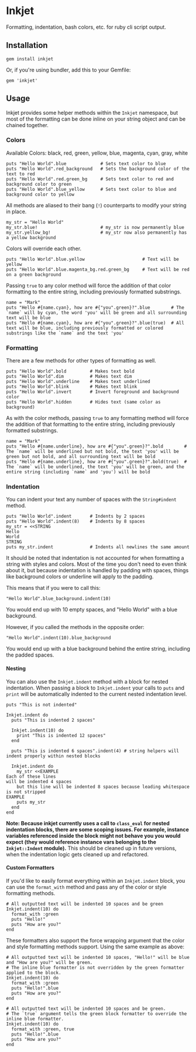 # Inkjet

Formatting, indentation, bash colors, etc. for ruby cli script output.

## Installation

    gem install inkjet

Or, if you're using bundler, add this to your Gemfile:

    gem 'inkjet'

## Usage

Inkjet provides some helper methods within the `Inkjet` namespace, but most of the formatting can be done inline on your string object and can be chained together.

### Colors

Available Colors: black, red, green, yellow, blue, magenta, cyan, gray, white
    
    puts "Hello World".blue             # Sets text color to blue
    puts "Hello World".red_background   # Sets the background color of the text to red
    puts "Hello World".red.green_bg     # Sets text color to red and background color to green
    puts "Hello World".blue_yellow      # Sets text color to blue and background color to yellow

All methods are aliased to their bang (`!`) counterparts to modify your string in place.
    
    my_str = "Hello World"
    my_str.blue!                        # my_str is now permanently blue
    my_str.yellow_bg!                   # my_str now also permanently has a yellow background

Colors will override each other.

    puts "Hello World".blue.yellow                      # Text will be yellow
    puts "Hello World".blue.magenta_bg.red.green_bg     # Text will be red on a green background

Passing `true` to any color method will force the addition of that color formatting to the entire string, including previously formatted substrings.

    name = "Mark"
    puts "Hello #{name.cyan}, how are #{"you".green}?".blue        # The `name` will by cyan, the word 'you' will be green and all surrounding text will be blue
    puts "Hello #{name.cyan}, how are #{"you".green}?".blue(true)  # All text will be blue, including previously formatted or colored substrings like the `name` and the text 'you'

### Formatting

There are a few methods for other types of formatting as well.

    puts "Hello World".bold         # Makes text bold
    puts "Hello World".dim          # Makes text dim
    puts "Hello World".underline    # Makes text underlined
    puts "Hello World".blink        # Makes text blink
    puts "Hello World".invert       # Invert foreground and background color
    puts "Hello World".hidden       # Hides text (same color as background)

As with the color methods, passing `true` to any formatting method will force the addition of that formatting to the entire string, including previously formatted substrings.

    name = "Mark"
    puts "Hello #{name.underline}, how are #{"you".green}?".bold        # The `name` will be underlined but not bold, the text 'you' will be green but not bold, and all surrounding text will be bold
    puts "Hello #{name.underline}, how are #{"you".green}?".bold(true)  # The `name` will be underlined, the text 'you' will be green, and the entire string (including `name` and 'you') will be bold

### Indentation

You can indent your text any number of spaces with the `String#indent` method.

    puts "Hello World".indent       # Indents by 2 spaces
    puts "Hello World".indent(8)    # Indents by 8 spaces
    my_str = <<STRING
    Hello
    World
    STRING
    puts my_str.indent              # Indents all newlines the same amount

It should be noted that indentation is not accounted for when formatting a string with styles and colors. Most of the time you don't need to even think about it, but because indentation is handled by padding with spaces, things like background colors or underline will apply to the padding.

This means that if you were to call this:

    "Hello World".blue_background.indent(10)

You would end up with 10 empty spaces, and "Hello World" with a blue background.

However, if you called the methods in the opposite order:

    "Hello World".indent(10).blue_background

You would end up with a blue background behind the entire string, including the padded spaces.

#### Nesting

You can also use the `Inkjet.indent` method with a block for nested indentation. When passing a block to `Inkjet.indent` your calls to `puts` and `print` will be automatically indented to the current nested indentation level.

    puts "This is not indented"

    Inkjet.indent do
      puts "This is indented 2 spaces"
      
      Inkjet.indent(10) do
        print "This is indented 12 spaces"
      end

      puts "This is indented 6 spaces".indent(4) # string helpers will indent properly within nested blocks
      
      Inkjet.indent do
        my_str <<EXAMPLE
    Each of these lines
    will be indented 4 spaces
        but this line will be indented 8 spaces because leading whitespace is not stripped
    EXAMPLE
        puts my_str
      end
    end

**Note: Because inkjet currently uses a call to `class_eval` for nested indentation blocks, there are some scoping issues. For example, instance variables referenced inside the block might not behave you you would expect (they would reference instance vars belonging to the `Inkjet::Indent` module).** This should be cleaned up in future versions, when the indentation logic gets cleaned up and refactored.

#### Custom Formatters

If you'd like to easily format everything within an `Inkjet.indent` block, you can use the `format_with` method and pass any of the color or style formatting methods.

    # All outputted text will be indented 10 spaces and be green
    Inkjet.indent(10) do
      format_with :green
      puts "Hello!"
      puts "How are you?"
    end

These formatters also support the force wrapping argument that the color and style formatting methods support. Using the same example as above:
    
    # All outputted text will be indented 10 spaces, "Hello!" will be blue and "How are you?" will be green.
    # The inline blue formatter is not overridden by the green formatter applied to the block.
    Inkjet.indent(10) do
      format_with :green
      puts "Hello!".blue
      puts "How are you?"
    end
    
    # All outputted text will be indented 10 spaces and be green.
    # The `true` argument tells the green block formatter to override the inline blue formatter.
    Inkjet.indent(10) do
      format_with :green, true
      puts "Hello!".blue
      puts "How are you?"
    end
